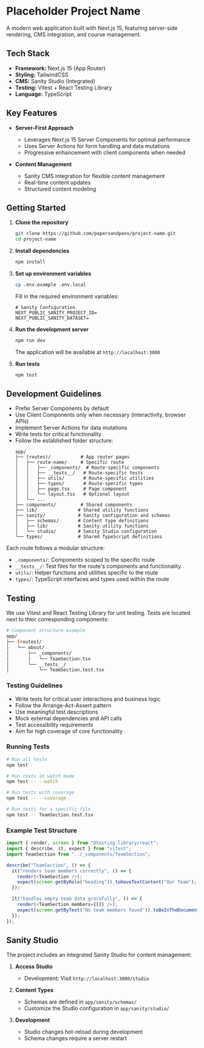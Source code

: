 # Placeholder Project Name

A modern web application built with Next.js 15, featuring server-side rendering, CMS integration, and course management.

## Tech Stack

- **Framework:** Next.js 15 (App Router)
- **Styling:** TailwindCSS
- **CMS:** Sanity Studio (Integrated)
- **Testing:** Vitest + React Testing Library
- **Language:** TypeScript

## Key Features

- **Server-First Approach**

  - Leverages Next.js 15 Server Components for optimal performance
  - Uses Server Actions for form handling and data mutations
  - Progressive enhancement with client components when needed

- **Content Management**

  - Sanity CMS integration for flexible content management
  - Real-time content updates
  - Structured content modeling

## Getting Started

1. **Clone the repository**

   ```bash
   git clone https://github.com/papersandpens/project-name.git
   cd project-name
   ```

2. **Install dependencies**

   ```bash
   npm install
   ```

3. **Set up environment variables**

   ```bash
   cp .env.example .env.local
   ```

   Fill in the required environment variables:

   ```
   # Sanity Configuration
   NEXT_PUBLIC_SANITY_PROJECT_ID=
   NEXT_PUBLIC_SANITY_DATASET=
   ```

4. **Run the development server**

   ```bash
   npm run dev
   ```

   The application will be available at `http://localhost:3000`

5. **Run tests**
   ```bash
   npm test
   ```

## Development Guidelines

- Prefer Server Components by default
- Use Client Components only when necessary (interactivity, browser APIs)
- Implement Server Actions for data mutations
- Write tests for critical functionality
- Follow the established folder structure:
  ```
  app/
  ├── (routes)/           # App router pages
  │   ├── route-name/     # Specific route
  │   │   ├── _components/  # Route-specific components
  │   │   ├── __tests__/   # Route-specific tests
  │   │   ├── utils/       # Route-specific utilities
  │   │   ├── types/       # Route-specific types
  │   │   ├── page.tsx     # Page component
  │   │   └── layout.tsx   # Optional layout
  │   └── ...
  ├── components/         # Shared components
  ├── lib/               # Shared utility functions
  ├── sanity/            # Sanity configuration and schemas
  │   ├── schemas/       # Content type definitions
  │   ├── lib/           # Sanity utility functions
  │   └── studio/        # Sanity Studio configuration
  └── types/             # Shared TypeScript definitions
  ```

Each route follows a modular structure:

- `_components/`: Components scoped to the specific route
- `__tests__/`: Test files for the route's components and functionality
- `utils/`: Helper functions and utilities specific to the route
- `types/`: TypeScript interfaces and types used within the route

## Testing

We use Vitest and React Testing Library for unit testing. Tests are located next to their corresponding components:

```bash
# Component structure example
app/
├── (routes)/
│   └── about/
│       ├── _components/
│       │   └── TeamSection.tsx
│       └── __tests__/
│           └── TeamSection.test.tsx
```

### Testing Guidelines

- Write tests for critical user interactions and business logic
- Follow the Arrange-Act-Assert pattern
- Use meaningful test descriptions
- Mock external dependencies and API calls
- Test accessibility requirements
- Aim for high coverage of core functionality

### Running Tests

```bash
# Run all tests
npm test

# Run tests in watch mode
npm test -- --watch

# Run tests with coverage
npm test -- --coverage

# Run tests for a specific file
npm test -- TeamSection.test.tsx
```

### Example Test Structure

```typescript
import { render, screen } from "@testing-library/react";
import { describe, it, expect } from "vitest";
import TeamSection from "../_components/TeamSection";

describe("TeamSection", () => {
  it("renders team members correctly", () => {
    render(<TeamSection />);
    expect(screen.getByRole("heading")).toHaveTextContent("Our Team");
  });

  it("handles empty team data gracefully", () => {
    render(<TeamSection members={[]} />);
    expect(screen.getByText("No team members found")).toBeInTheDocument();
  });
});
```

## Sanity Studio

The project includes an integrated Sanity Studio for content management:

1. **Access Studio**

   - Development: Visit `http://localhost:3000/studio`

2. **Content Types**

   - Schemas are defined in `app/sanity/schemas/`
   - Customize the Studio configuration in `app/sanity/studio/`

3. **Development**
   - Studio changes hot-reload during development
   - Schema changes require a server restart
